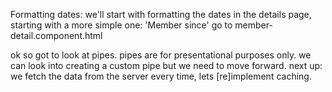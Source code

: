 Formatting dates:
we'll start with formatting the dates in the details page, starting with a more simple one: 'Member since'
go to member-detail.component.html

ok so got to look at pipes.
pipes are for presentational purposes only.
we can look into creating a custom pipe but we need to move forward.
next up: we fetch the data from the server every time, lets [re]implement caching.